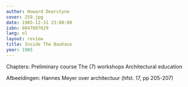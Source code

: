 ```yaml
---
author: Howard Dearstyne
cover: 259.jpg
date: 1985-12-31 23:00:00
isbn: 0847807029
lang: nl
layout: review
title: Inside The Bauhaus
year: 1985
---
```


Chapters:
Preliminary course
The (7) workshops
Architectural education

Afbeeldingen:
Hannes Meyer over architectuur (hfst. 17, pp 205-207)
